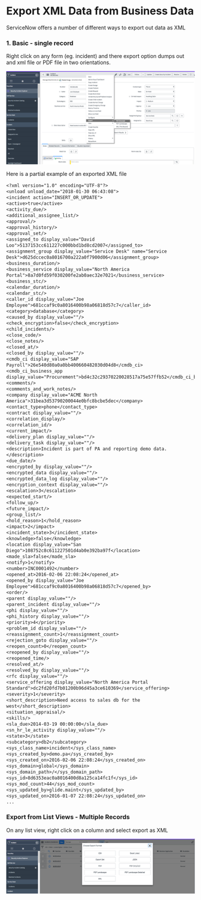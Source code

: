 # Export XML Data from Business Data
ServiceNow offers a number of different ways to export out data as XML

### 1. Basic - single record
Right click on any form (eg. incident) and there export option dumps out and xml file or PDF file in two orientations. 

![Step](https://github.com/jamesnyika/SNOWUseCases/raw/master/images/BasicXML.png)

Here is a partial example of an exported XML file
````
<?xml version="1.0" encoding="UTF-8"?>
<unload unload_date="2018-01-30 06:43:08">
<incident action="INSERT_OR_UPDATE">
<active>true</active>
<activity_due/>
<additional_assignee_list/>
<approval/>
<approval_history/>
<approval_set/>
<assigned_to display_value="David Loo">5137153cc611227c000bbd1bd8cd2007</assigned_to>
<assignment_group display_value="Service Desk" name="Service Desk">d625dccec0a8016700a222a0f7900d06</assignment_group>
<business_duration/>
<business_service display_value="North America Portal">8a7d0fd59f030200fe2ab0aec32e7021</business_service>
<business_stc/>
<calendar_duration/>
<calendar_stc/>
<caller_id display_value="Joe Employee">681ccaf9c0a8016400b98a06818d57c7</caller_id>
<category>database</category>
<caused_by display_value=""/>
<check_encryption>false</check_encryption>
<child_incidents/>
<close_code/>
<close_notes/>
<closed_at/>
<closed_by display_value=""/>
<cmdb_ci display_value="SAP Payroll">26e540d80a0a0bb400660482030d04d8</cmdb_ci>
<cmdb_ci_business_app display_value="Procurement">bd4c32c29370220028517a75e57ffb52</cmdb_ci_business_app>
<comments/>
<comments_and_work_notes/>
<company display_value="ACME North America">31bea3d53790200044e0bfc8bcbe5dec</company>
<contact_type>phone</contact_type>
<contract display_value=""/>
<correlation_display/>
<correlation_id/>
<current_impact/>
<delivery_plan display_value=""/>
<delivery_task display_value=""/>
<description>Incident is part of PA and reporting demo data.</description>
<due_date/>
<encrypted_by display_value=""/>
<encrypted_data display_value=""/>
<encrypted_data_log display_value=""/>
<encryption_context display_value=""/>
<escalation>3</escalation>
<expected_start/>
<follow_up/>
<future_impact/>
<group_list/>
<hold_reason>1</hold_reason>
<impact>2</impact>
<incident_state>3</incident_state>
<knowledge>false</knowledge>
<location display_value="San Diego">108752c8c611227501d4ab0e392ba97f</location>
<made_sla>false</made_sla>
<notify>1</notify>
<number>INC0001492</number>
<opened_at>2016-02-06 22:08:24</opened_at>
<opened_by display_value="Joe Employee">681ccaf9c0a8016400b98a06818d57c7</opened_by>
<order/>
<parent display_value=""/>
<parent_incident display_value=""/>
<phi display_value=""/>
<phi_history display_value=""/>
<priority>4</priority>
<problem_id display_value=""/>
<reassignment_count>1</reassignment_count>
<rejection_goto display_value=""/>
<reopen_count>0</reopen_count>
<reopened_by display_value=""/>
<reopened_time/>
<resolved_at/>
<resolved_by display_value=""/>
<rfc display_value=""/>
<service_offering display_value="North America Portal Standard">dc2fd20fd7b01200b96d45a3ce610369</service_offering>
<severity>1</severity>
<short_description>Need access to sales db for the west</short_description>
<situation_appraisal/>
<skills/>
<sla_due>2014-03-19 00:00:00</sla_due>
<sn_hr_le_activity display_value=""/>
<state>3</state>
<subcategory>db2</subcategory>
<sys_class_name>incident</sys_class_name>
<sys_created_by>demo.pa</sys_created_by>
<sys_created_on>2016-02-06 22:08:24</sys_created_on>
<sys_domain>global</sys_domain>
<sys_domain_path>/</sys_domain_path>
<sys_id>8d6353eac0a8016400d8a125ca14fc1f</sys_id>
<sys_mod_count>44</sys_mod_count>
<sys_updated_by>glide.maint</sys_updated_by>
<sys_updated_on>2016-01-07 22:08:24</sys_updated_on>
...
````

### Export from List Views - Multiple Records
On any list view, right click on a column and select export as XML

![Step](https://github.com/jamesnyika/SNOWUseCases/raw/master/images/XMLExp.png)
